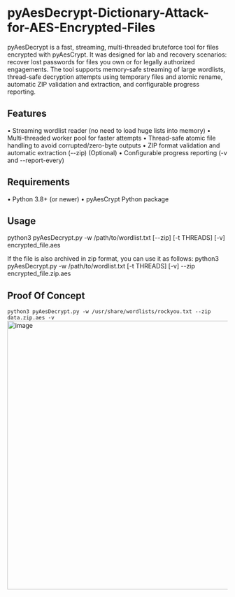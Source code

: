 # pyAesDecrypt-Dictionary-Attack-for-AES-Encrypted-Files
pyAesDecrypt is a fast, streaming, multi-threaded bruteforce tool for files encrypted with pyAesCrypt. It was designed for lab and recovery scenarios: recover lost passwords for files you own or for legally authorized engagements. The tool supports memory-safe streaming of large wordlists, thread-safe decryption attempts using temporary files and atomic rename, automatic ZIP validation and extraction, and configurable progress reporting.

## Features
• Streaming wordlist reader (no need to load huge lists into memory)
• Multi-threaded worker pool for faster attempts
• Thread-safe atomic file handling to avoid corrupted/zero-byte outputs
• ZIP format validation and automatic extraction (--zip) (Optional)
• Configurable progress reporting (-v and --report-every)

## Requirements
• Python 3.8+ (or newer)
• pyAesCrypt Python package

## Usage
python3 pyAesDecrypt.py -w /path/to/wordlist.txt [--zip] [-t THREADS] [-v] encrypted_file.aes

If the file is also archived in zip format, you can use it as follows:
python3 pyAesDecrypt.py -w /path/to/wordlist.txt [-t THREADS] [-v] --zip encrypted_file.zip.aes

## Proof Of Concept
`python3 pyAesDecrypt.py -w /usr/share/wordlists/rockyou.txt --zip data.zip.aes -v`
<img width="1173" height="615" alt="image" src="https://github.com/user-attachments/assets/6354fd79-ce27-40da-b1bb-a27674cb2f59" />

